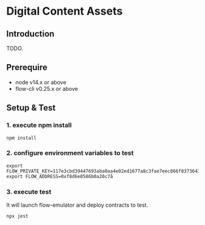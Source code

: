 # Digital Content Assets

## Introduction

TODO.

## Prerequire

- node  v14.x or above
- flow-cli v0.25.x or above

## Setup & Test

### 1. execute npm install

```
npm install
```

### 2. configure environment variables to test

```
export FLOW_PRIVATE_KEY=117e3cbd39447693aba0aa4e02ed1677a8c3fae7eec866f83736436998e86032
export FLOW_ADDRESS=0xf8d6e0586b0a20c7å
```

### 3. execute test

It will launch flow-emulator and deploy contracts to test.

```
npx jest
```


